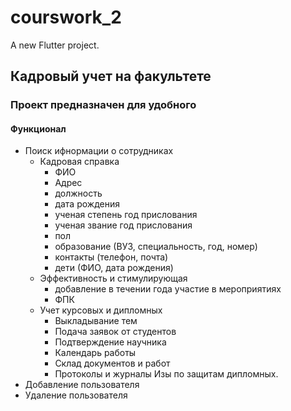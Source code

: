 # courswork_2

A new Flutter project.

 ## Кадровый учет на факультете
 ### Проект предназначен для удобного 
 
 #### Функционал
 * Поиск ифнормации о сотрудниках
    * Кадровая справка
      * ФИО
       * Адрес
       * должность
       * дата рождения
       * ученая степень год прислования
       * ученая звание год прислования
       * пол
       * образование (ВУЗ, специальность, год, номер)
       * контакты (телефон, почта)
       * дети (ФИО, дата рождения)
     * Эффективность и стимулирующая
       * добавление в течении года участие в мероприятиях
       * ФПК
     * Учет курсовых и дипломных
       * Выкладывание тем 
       * Подача заявок от студентов
       * Подтверждение научника
       * Календарь работы
       * Склад документов и работ
       * Протоколы и журналы Изы по защитам дипломных.
 * Добавление пользователя 
 * Удаление пользователя 
 

 
